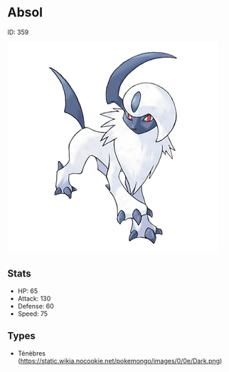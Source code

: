 # Absol


ID: 359

![](https://raw.githubusercontent.com/PokeAPI/sprites/master/sprites/pokemon/other/official-artwork/359.png "Absol")

## Stats


 - HP: 65
 - Attack: 130
 - Defense: 60
 - Speed: 75

## Types


 - Ténèbres (https://static.wikia.nocookie.net/pokemongo/images/0/0e/Dark.png)
